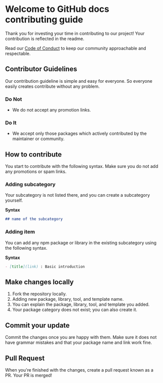# Welcome to GitHub docs contributing guide
Thank you for investing your time in contributing to our project! Your contribution is reflected in the readme.

Read our [Code of Conduct](/CODE_OF_CONDUCT.md) to keep our community approachable and respectable.

## Contributor Guidelines
Our contribution guideline is simple and easy for everyone. So everyone easily creates contribute without any problem.

### Do Not
 * We do not accept any promotion links.

### Do It
 * We accept only those packages which actively contributed by the maintainer or community.

## How to contribute

You start to contribute with the following syntax. Make sure you do not add any promotions or spam links.

### Adding subcategory

Your subcategory is not listed there, and you can create a subcategory yourself.

**Syntax**

```markdown
## name of the subcategory
```

### Adding item

You can add any npm package or library in the existing subcategory using the following syntax.

**Syntax**

```markdown
- [title](link) : Basic introduction
```

## Make changes locally
1. Fork the repository locally.
2. Adding new package, library, tool, and template name.
3. You can explain the package, library, tool, and template you added.
4. Your package category does not exist; you can also create it.

## Commit your update
Commit the changes once you are happy with them. Make sure it does not have grammar mistakes and that your package name and link work fine.

## Pull Request
When you're finished with the changes, create a pull request known as a PR.
Your PR is merged!


